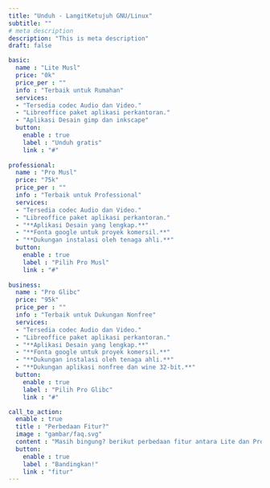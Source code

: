 ```yaml
---
title: "Unduh - LangitKetujuh GNU/Linux"
subtitle: ""
# meta description
description: "This is meta description"
draft: false

basic:
  name : "Lite Musl"
  price: "0k"
  price_per : ""
  info : "Terbaik untuk Rumahan"
  services:
  - "Tersedia codec Audio dan Video."
  - "Libreoffice paket aplikasi perkantoran."
  - "Aplikasi Desain gimp dan inkscape"
  button:
    enable : true
    label : "Unduh gratis"
    link : "#"
    
professional:
  name : "Pro Musl"
  price: "75k"
  price_per : ""
  info : "Terbaik untuk Professional"
  services:
  - "Tersedia codec Audio dan Video."
  - "Libreoffice paket aplikasi perkantoran."
  - "**Aplikasi Desain yang lengkap.**"
  - "**Fonta google untuk proyek komersil.**"
  - "**Dukungan instalasi oleh tenaga ahli.**"
  button:
    enable : true
    label : "Pilih Pro Musl"
    link : "#"
    
business:
  name : "Pro Glibc"
  price: "95k"
  price_per : ""
  info : "Terbaik untuk Dukungan Nonfree"
  services:
  - "Tersedia codec Audio dan Video."
  - "Libreoffice paket aplikasi perkantoran."
  - "**Aplikasi Desain yang lengkap.**"
  - "**Fonta google untuk proyek komersil.**"
  - "**Dukungan instalasi oleh tenaga ahli.**"
  - "**Dukungan aplikasi nonfree dan wine 32-bit.**"
  button:
    enable : true
    label : "Pilih Pro Glibc"
    link : "#"

call_to_action:
  enable : true
  title : "Perbedaan Fitur?"
  image : "gambar/faq.svg"
  content : "Masih bingung? berikut perbedaan fitur antara Lite dan Pro yang akan dijelaskan rinci di tabel."
  button:
    enable : true
    label : "Bandingkan!"
    link : "fitur"
---
```

